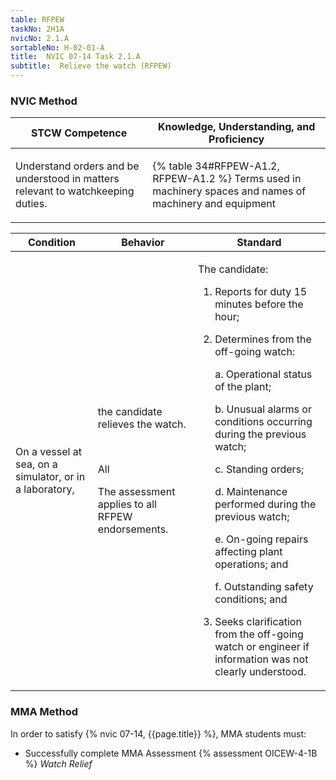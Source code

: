 ```yaml
---
table: RFPEW
taskNo: 2H1A
nvicNo: 2.1.A 
sortableNo: H-02-01-A
title:  NVIC 07-14 Task 2.1.A 
subtitle:  Relieve the watch (RFPEW)
---
```






### NVIC Method

<a style="display:none;" onclick="togglevisibility('nvic_methods')" >Show NVIC method.</a>

<div id='nvic_methods' class='show'>

<table>
<thead>
<tr>
<th class='forty'> STCW Competence </th>
<th class='sixty'> Knowledge, Understanding, and Proficiency </th>
</tr>
</thead>

<tbody>
<tr><td markdown='1'>

Understand orders and be understood in matters relevant to watchkeeping duties.

</td><td markdown='1'>

{% table 34#RFPEW-A1.2, RFPEW-A1.2 %} Terms used in machinery spaces and names of machinery and equipment

</td></tr>


</tbody>
</table>


<table>
<thead>
<tr><th class='twenty'>  Condition </th><th class='twenty'> Behavior </th><th  class='sixty'>Standard </th></tr>
</thead>
<tbody >



<tr><td markdown='1'>

On a vessel at sea, on a simulator, or in a laboratory,

</td><td markdown='1'>

the candidate relieves the watch.

<br>

<div class="tooltip" markdown='1'>

All

The assessment applies to all RFPEW endorsements.

</div>


</td><td markdown='1'>

The candidate:

1. Reports for duty 15 minutes before the hour;
2. Determines from the off-going watch: 

	a. Operational status of the plant; 

	b. Unusual alarms or conditions occurring during the previous watch; 

	c. Standing orders; 

	d. Maintenance performed during the previous watch; 

	e. On-going repairs affecting plant operations; and 

	f. Outstanding safety conditions; and
3. Seeks clarification from the off-going watch or engineer if information was not clearly understood.

</td></tr>
</tbody>
</table>
</div>


### MMA Method

In order to satisfy  {% nvic 07-14, {{page.title}}  %}, MMA students must:

* Successfully complete MMA Assessment {% assessment OICEW-4-1B %} *Watch Relief*